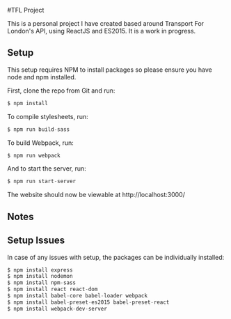 
#TFL Project

This is a personal project I have created based around Transport For London's API, using ReactJS and ES2015. It is a work in progress.

## Setup
This setup requires NPM to install packages so please ensure you have node and npm installed.

First, clone the repo from Git and run:

```js
$ npm install
```

To compile stylesheets, run:

```js
$ npm run build-sass
```

To build Webpack, run:
```js
$ npm run webpack
```

And to start the server, run:

```js
$ npm run start-server
```

The website should now be viewable at http://localhost:3000/


## Notes


## Setup Issues
In case of any issues with setup, the packages can be individually installed:

```js
$ npm install express
$ npm install nodemon
$ npm install npm-sass
$ npm install react react-dom
$ npm install babel-core babel-loader webpack
$ npm install babel-preset-es2015 babel-preset-react
$ npm install webpack-dev-server
```





